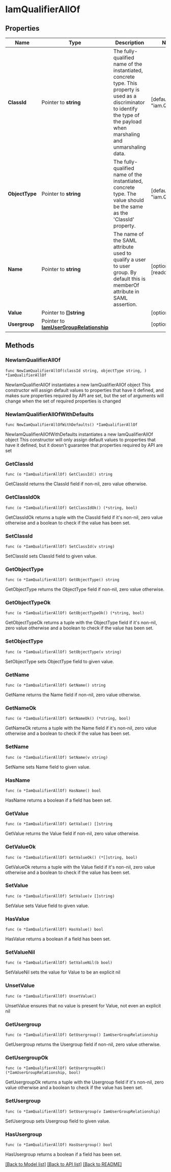 # IamQualifierAllOf

## Properties

Name | Type | Description | Notes
------------ | ------------- | ------------- | -------------
**ClassId** | Pointer to **string** | The fully-qualified name of the instantiated, concrete type. This property is used as a discriminator to identify the type of the payload when marshaling and unmarshaling data. | [default to "iam.Qualifier"]
**ObjectType** | Pointer to **string** | The fully-qualified name of the instantiated, concrete type. The value should be the same as the &#39;ClassId&#39; property. | [default to "iam.Qualifier"]
**Name** | Pointer to **string** | The name of the SAML attribute used to qualify a user to user group. By default this is memberOf attribute in SAML assertion. | [optional] [readonly] 
**Value** | Pointer to **[]string** |  | [optional] 
**Usergroup** | Pointer to [**IamUserGroupRelationship**](IamUserGroupRelationship.md) |  | [optional] 

## Methods

### NewIamQualifierAllOf

`func NewIamQualifierAllOf(classId string, objectType string, ) *IamQualifierAllOf`

NewIamQualifierAllOf instantiates a new IamQualifierAllOf object
This constructor will assign default values to properties that have it defined,
and makes sure properties required by API are set, but the set of arguments
will change when the set of required properties is changed

### NewIamQualifierAllOfWithDefaults

`func NewIamQualifierAllOfWithDefaults() *IamQualifierAllOf`

NewIamQualifierAllOfWithDefaults instantiates a new IamQualifierAllOf object
This constructor will only assign default values to properties that have it defined,
but it doesn't guarantee that properties required by API are set

### GetClassId

`func (o *IamQualifierAllOf) GetClassId() string`

GetClassId returns the ClassId field if non-nil, zero value otherwise.

### GetClassIdOk

`func (o *IamQualifierAllOf) GetClassIdOk() (*string, bool)`

GetClassIdOk returns a tuple with the ClassId field if it's non-nil, zero value otherwise
and a boolean to check if the value has been set.

### SetClassId

`func (o *IamQualifierAllOf) SetClassId(v string)`

SetClassId sets ClassId field to given value.


### GetObjectType

`func (o *IamQualifierAllOf) GetObjectType() string`

GetObjectType returns the ObjectType field if non-nil, zero value otherwise.

### GetObjectTypeOk

`func (o *IamQualifierAllOf) GetObjectTypeOk() (*string, bool)`

GetObjectTypeOk returns a tuple with the ObjectType field if it's non-nil, zero value otherwise
and a boolean to check if the value has been set.

### SetObjectType

`func (o *IamQualifierAllOf) SetObjectType(v string)`

SetObjectType sets ObjectType field to given value.


### GetName

`func (o *IamQualifierAllOf) GetName() string`

GetName returns the Name field if non-nil, zero value otherwise.

### GetNameOk

`func (o *IamQualifierAllOf) GetNameOk() (*string, bool)`

GetNameOk returns a tuple with the Name field if it's non-nil, zero value otherwise
and a boolean to check if the value has been set.

### SetName

`func (o *IamQualifierAllOf) SetName(v string)`

SetName sets Name field to given value.

### HasName

`func (o *IamQualifierAllOf) HasName() bool`

HasName returns a boolean if a field has been set.

### GetValue

`func (o *IamQualifierAllOf) GetValue() []string`

GetValue returns the Value field if non-nil, zero value otherwise.

### GetValueOk

`func (o *IamQualifierAllOf) GetValueOk() (*[]string, bool)`

GetValueOk returns a tuple with the Value field if it's non-nil, zero value otherwise
and a boolean to check if the value has been set.

### SetValue

`func (o *IamQualifierAllOf) SetValue(v []string)`

SetValue sets Value field to given value.

### HasValue

`func (o *IamQualifierAllOf) HasValue() bool`

HasValue returns a boolean if a field has been set.

### SetValueNil

`func (o *IamQualifierAllOf) SetValueNil(b bool)`

 SetValueNil sets the value for Value to be an explicit nil

### UnsetValue
`func (o *IamQualifierAllOf) UnsetValue()`

UnsetValue ensures that no value is present for Value, not even an explicit nil
### GetUsergroup

`func (o *IamQualifierAllOf) GetUsergroup() IamUserGroupRelationship`

GetUsergroup returns the Usergroup field if non-nil, zero value otherwise.

### GetUsergroupOk

`func (o *IamQualifierAllOf) GetUsergroupOk() (*IamUserGroupRelationship, bool)`

GetUsergroupOk returns a tuple with the Usergroup field if it's non-nil, zero value otherwise
and a boolean to check if the value has been set.

### SetUsergroup

`func (o *IamQualifierAllOf) SetUsergroup(v IamUserGroupRelationship)`

SetUsergroup sets Usergroup field to given value.

### HasUsergroup

`func (o *IamQualifierAllOf) HasUsergroup() bool`

HasUsergroup returns a boolean if a field has been set.


[[Back to Model list]](../README.md#documentation-for-models) [[Back to API list]](../README.md#documentation-for-api-endpoints) [[Back to README]](../README.md)


